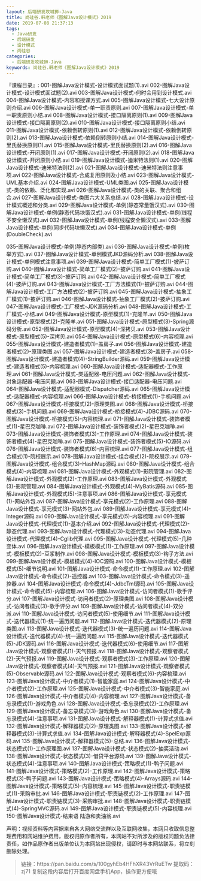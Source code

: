 ```yaml
---
layout: 后端研发攻城狮-Java
title: 尚硅谷.韩老师《图解Java设计模式》2019
date: 2019-07-08 21:37:13
tags:
  - Java研发
  - 后端研发
  - 设计模式
  - 尚硅谷
categories:
  - 后端研发攻城狮-Java
keywords: 尚硅谷.韩老师《图解Java设计模式》2019
---
```


『课程目录』: 
001-图解Java设计模式-设计模式面试题(1).avi
002-图解Java设计模式-设计模式面试题(2).avi
003-图解Java设计模式-何时会用到设计模式.avi
004-图解Java设计模式-内容和授课方式.avi
005-图解Java设计模式-七大设计原则介绍.avi
006-图解Java设计模式-单一职责原则.avi
007-图解Java设计模式-单一职责原则小结.avi
008-图解Java设计模式-接口隔离原则(1).avi
009-图解Java设计模式-接口隔离原则(2).avi
010-图解Java设计模式-接口隔离原则小结.avi
011-图解Java设计模式-依赖倒转原则(1).avi
012-图解Java设计模式-依赖倒转原则(2).avi
013-图解Java设计模式-依赖倒转原则小结.avi
014-图解Java设计模式-里氏替换原则(1).avi
015-图解Java设计模式-里氏替换原则(2).avi
016-图解Java设计模式-开闭原则(1).avi
017-图解Java设计模式-开闭原则(2).avi
018-图解Java设计模式-开闭原则小结.avi
019-图解Java设计模式-迪米特法则(1).avi
020-图解Java设计模式-迪米特法则(2).avi
021-图解Java设计模式-迪米特法则注意事项.avi
022-图解Java设计模式-合成复用原则及小结.avi
023-图解Java设计模式-UML基本介绍.avi
024-图解Java设计模式-UML类图.avi
025-图解Java设计模式-类的依赖、泛化和实现.avi
026-图解Java设计模式-类的关联、聚合和组合.avi
027-图解Java设计模式-类图六大关系总结.avi
028-图解Java设计模式-设计模式概述和分类.avi
029-图解Java设计模式-单例(静态常量饿汉式).avi
030-图解Java设计模式-单例(静态代码块饿汉式).avi
031-图解Java设计模式-单例(线程不安全懒汉式).avi
032-图解Java设计模式-单例(线程安全懒汉式).avi
033-图解Java设计模式-单例(同步代码块懒汉式).avi
034-图解Java设计模式-单例(DoubleCheck).avi
<!-- more -->    
035-图解Java设计模式-单例(静态内部类).avi
036-图解Java设计模式-单例(枚举方式).avi
037-图解Java设计模式-单例模式JKD源码分析.avi
038-图解Java设计模式-单例模式注意事项.avi
039-图解Java设计模式-简单工厂模式(1)-披萨订购.avi
040-图解Java设计模式-简单工厂模式(2)-披萨订购.avi
041-图解Java设计模式-简单工厂模式(3)-披萨订购.avi
042-图解Java设计模式-简单工厂模式(4)-披萨订购.avi
043-图解Java设计模式-工厂方法模式(1)-披萨订购.avi
044-图解Java设计模式-工厂方法模式(2)-披萨订购.avi
045-图解Java设计模式-抽象工厂模式(1)-披萨订购.avi
046-图解Java设计模式-抽象工厂模式(2)-披萨订购.avi
047-图解Java设计模式-工厂模式-JDK源码分析.avi
048-图解Java设计模式-工厂模式-小结.avi
049-图解Java设计模式-原型模式(1)-克隆羊.avi
050-图解Java设计模式-原型模式(2)-克隆羊.avi
051-图解Java设计模式-原型模式(3)-Spring源码分析.avi
052-图解Java设计模式-原型模式(4)-深拷贝.avi
053-图解Java设计模式-原型模式(5)-深拷贝.avi
054-图解Java设计模式-原型模式(6)-内容梳理.avi
055-图解Java设计模式-建造者模式(1)-盖房子.avi
056-图解Java设计模式-建造者模式(2)-原理类图.avi
057-图解Java设计模式-建造者模式(3)-盖房子.avi
058-图解Java设计模式-建造者模式(4)-StringBuilder源码.avi
059-图解Java设计模式-建造者模式(5)-内容梳理.avi
060-图解Java设计模式-适配器模式-工作原理.avi
061-图解Java设计模式-类适配器-电压问题.avi
062-图解Java设计模式-对象适配器-电压问题.avi
063-图解Java设计模式-接口适配器-电压问题.avi
064-图解Java设计模式-适配器模式-Dispatcher源码.avi
065-图解Java设计模式-适配器模式-内容梳理.avi
066-图解Java设计模式-桥接模式(1)-手机问题.avi
067-图解Java设计模式-桥接模式(2)-原理类图.avi
068-图解Java设计模式-桥接模式(3)-手机问题.avi
069-图解Java设计模式-桥接模式(4)-JDBC源码.avi
070-图解Java设计模式-桥接模式(5)-内容梳理.avi
071-图解Java设计模式-装饰者模式(1)-星巴克咖啡.avi
072-图解Java设计模式-装饰者模式(2)-星巴克咖啡.avi
073-图解Java设计模式-装饰者模式(3)-工作原理.avi
074-图解Java设计模式-装饰者模式(4)-星巴克咖啡.avi
075-图解Java设计模式-装饰者模式(5)-IO源码.avi
076-图解Java设计模式-装饰者模式(6)-内容梳理.avi
077-图解Java设计模式-组合模式(1)-院校展示.avi
078-图解Java设计模式-组合模式(2)-院校展示.avi
079-图解Java设计模式-组合模式(3)-HashMap源码.avi
080-图解Java设计模式-组合模式(4)-内容梳理.avi
081-图解Java设计模式-外观模式(1)-影院管理.avi
082-图解Java设计模式-外观模式(2)-工作原理.avi
083-图解Java设计模式-外观模式(3)-影院管理.avi
084-图解Java设计模式-外观模式(4)-MyBatis源码.avi
085-图解Java设计模式-外观模式(5)-注意事项.avi
086-图解Java设计模式-享元模式(1)-网站外包.avi
087-图解Java设计模式-享元模式(2)-工作原理.avi
088-图解Java设计模式-享元模式(3)-网站外包.avi
089-图解Java设计模式-享元模式(4)-Integer源码.avi
090-图解Java设计模式-享元模式(5)-内容梳理.avi
091-图解Java设计模式-代理模式(1)-基本介绍.avi
092-图解Java设计模式-代理模式(2)-静态代理.avi
093-图解Java设计模式-代理模式(3)-动态代理.avi
094-图解Java设计模式-代理模式(4)-Cglib代理.avi
095-图解Java设计模式-代理模式(5)-几种变体.avi
096-图解Java设计模式-模板模式(1)-工作原理.avi
097-图解Java设计模式-模板模式(2)-豆浆制作.avi
098-图解Java设计模式-模板模式(3)-钩子方法.avi
099-图解Java设计模式-模板模式(4)-IOC源码.avi
100-图解Java设计模式-模板模式(5)-细节说明.avi
101-图解Java设计模式-命令模式(1)-工作原理.avi
102-图解Java设计模式-命令模式(2)-遥控器.avi
103-图解Java设计模式-命令模式(3)-遥控器.avi
104-图解Java设计模式-命令模式(4)-JdbcTml源码.avi
105-图解Java设计模式-命令模式(5)-内容梳理.avi
106-图解Java设计模式-访问者模式(1)-歌手评分.avi
107-图解Java设计模式-访问者模式(2)-原理类图.avi
108-图解Java设计模式-访问者模式(3)-歌手评分.avi
109-图解Java设计模式-访问者模式(4)-双分派.avi
110-图解Java设计模式-访问者模式(5)-使用细节.avi
111-图解Java设计模式-迭代器模式(1)-统一遍历问题.avi
112-图解Java设计模式-迭代器模式(2)-原理类图.avi
113-图解Java设计模式-迭代器模式(3)-统一遍历问题.avi
114-图解Java设计模式-迭代器模式(4)-统一遍历问题.avi
115-图解Java设计模式-迭代器模式(5)-JDK源码.avi
116-图解Java设计模式-迭代器模式(6)-使用细节.avi
117-图解Java设计模式-观察者模式(1)-天气预报.avi
118-图解Java设计模式-观察者模式(2)-天气预报.avi
119-图解Java设计模式-观察者模式(3)-工作原理.avi
120-图解Java设计模式-观察者模式(4)-天气预报.avi
121-图解Java设计模式-观察者模式(5)-Observable源码.avi
122-图解Java设计模式-观察者模式(6)-内容梳理.avi
123-图解Java设计模式-中介者模式(1)-智能家庭.avi
124-图解Java设计模式-中介者模式(2)-工作原理.avi
125-图解Java设计模式-中介者模式(3)-智能家庭.avi
126-图解Java设计模式-中介者模式(4)-内容梳理.avi
127-图解Java设计模式-备忘录模式(1)-游戏角色.avi
128-图解Java设计模式-备忘录模式(2)-工作原理.avi
129-图解Java设计模式-备忘录模式(3)-游戏角色.avi
130-图解Java设计模式-备忘录模式(4)-注意事项.avi
131-图解Java设计模式-解释器模式(1)-计算式求值.avi
132-图解Java设计模式-解释器模式(2)-原理类图.avi
133-图解Java设计模式-解释器模式(3)-计算式求值.avi
134-图解Java设计模式-解释器模式(4)-SpelExp源码.avi
135-图解Java设计模式-解释器模式(5)-总结.avi
136-图解Java设计模式-状态模式(1)-工作原理图.avi
137-图解Java设计模式-状态模式(2)-抽奖活动.avi
138-图解Java设计模式-状态模式(3)-借贷平台源码.avi
139-图解Java设计模式-状态模式(4)-注意事项.avi
140-图解Java设计模式-策略模式(1)-鸭子问题.avi
141-图解Java设计模式-策略模式(2)-工作原理.avi
142-图解Java设计模式-策略模式(3)-鸭子问题.avi
143-图解Java设计模式-策略模式(4)-Arrays源码.avi
144-图解Java设计模式-策略模式(5)-内容梳理.avi
145-图解Java设计模式-职责链模式(1)-采购审批.avi
146-图解Java设计模式-职责链模式(2)-工作原理.avi
147-图解Java设计模式-职责链模式(3)-采购审批.avi
148-图解Java设计模式-职责链模式(4)-SpringMVC源码.avi
149-图解Java设计模式-职责链模式(5)-内容梳理.avi
150-图解Java设计模式-结束语 陆游和卖油翁.avi

<div class="post-copyright">
    <div class="post-copyright__author">
      <span class="post-copyright-meta">声明：视频资料等内容据来自各大网络交流群以及互联网收集，本网只收取信息整理费用和网站维护费用，版权归原作者所有，本网站不对所涉及的版权问题负法律责任，如作品原作者出版单位认为本网站出现侵权，请即时与本网站联系，将立刻删除处理。 </span>
    </div>
</div>

<blockquote class="blockquote-center">
链接：https://pan.baidu.com/s/100gyhEb4HFhXR43VrRuETw 
提取码：zj71 
复制这段内容后打开百度网盘手机App，操作更方便哦
</blockquote>

